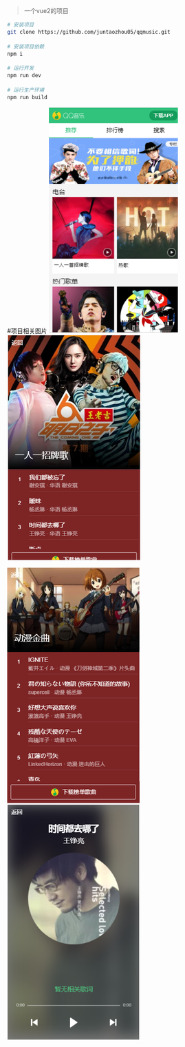 
>一个vue2的项目 


``` bash
# 安装项目
git clone https://github.com/juntaozhou05/qqmusic.git

# 安装项目依赖
npm i

# 运行开发
npm run dev

# 运行生产环境
npm run build
```

#项目相关图片
![img](1.png)  ![img](2.png)

![img](3.png)  ![img](4.png)